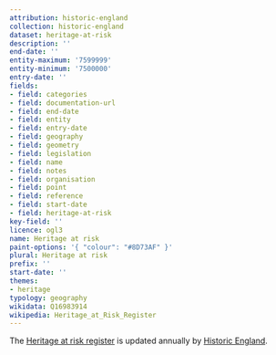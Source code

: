 ```yaml
---
attribution: historic-england
collection: historic-england
dataset: heritage-at-risk
description: ''
end-date: ''
entity-maximum: '7599999'
entity-minimum: '7500000'
entry-date: ''
fields:
- field: categories
- field: documentation-url
- field: end-date
- field: entity
- field: entry-date
- field: geography
- field: geometry
- field: legislation
- field: name
- field: notes
- field: organisation
- field: point
- field: reference
- field: start-date
- field: heritage-at-risk
key-field: ''
licence: ogl3
name: Heritage at risk
paint-options: '{ "colour": "#8D73AF" }'
plural: Heritage at risk
prefix: ''
start-date: ''
themes:
- heritage
typology: geography
wikidata: Q16983914
wikipedia: Heritage_at_Risk_Register
---
```


The [Heritage at risk register](https://historicengland.org.uk/advice/heritage-at-risk/search-register/) is updated annually by [Historic England](https://historicengland.org.uk/).
